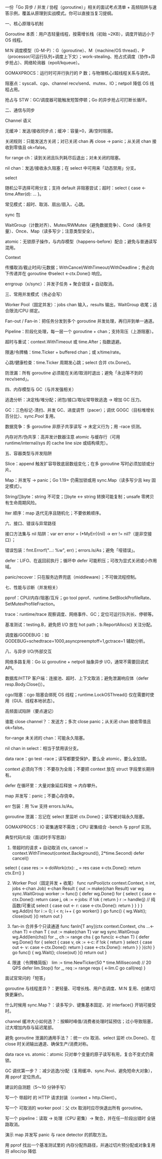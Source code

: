 
一份「Go 异步 / 并发 / 协程（goroutine）」相关的面试考点清单 + 高频陷阱与速答示例，覆盖从原理到实战模式。你可以直接当复习提纲。

一、核心原理与机制

Goroutine 本质：用户态轻量线程，按需增长栈（初始 ~2KB），调度开销远小于 OS 线程。

M:N 调度模型（G-M-P）：G（goroutine）、M（machine/OS thread）、P（processor/可运行队列+调度上下文）；work-stealing、抢占式调度（协作+异步抢占）、网络轮询器（epoll/kqueue）。

GOMAXPROCS：运行时可并行执行的 P 数；与物理核心/超线程关系与调优。

阻塞点：syscall、cgo、channel recv/send、mutex、IO；netpoll 降低 OS 线程占用。

抢占与 STW：GC/调度器可能触发短暂停顿；Go 的异步抢占可打断长循环。

二、通信与同步

Channel 语义

无缓冲：发送/接收同步点；缓冲：容量>0，满/空时阻塞。

关闭规则：只能发送方关闭；对已关闭 chan 再 close → panic；从关闭 chan 接收到零值且 ok=false。

for range ch：读到关闭且队列耗尽后退出；对未关闭的阻塞。

nil chan：发送/接收永久阻塞；在 select 中可用来「动态禁用」分支。

select

随机公平选择可用分支；支持 default 非阻塞尝试；超时：select { case <-time.After(d): ... }。

常见模式：超时、取消、扇出/扇入、心跳。

sync 包

WaitGroup（计数对齐）、Mutex/RWMutex（避免数据竞争）、Cond（条件变量）、Once、Map（读多写少；注意类型安全）。

atomic：无锁原子操作，与内存模型（happens-before）配合；避免与普通读写混用。

Context

传播取消/截止时间/元数据；WithCancel/WithTimeout/WithDeadline；务必向下传递并在 goroutine 中select <-ctx.Done() 响应。

errgroup（x/sync）：并发子任务 + 聚合错误 + 自动取消。

三、常用并发模式（务必会写）

Worker Pool（固定并发）：jobs chan 输入，results 输出，WaitGroup 收尾；适合限流/CPU 绑定。

Fan-out / Fan-in：把任务分发到多个 goroutine 并发处理，再归并到单一通道。

Pipeline：阶段化处理，每一层一个 goroutine + chan；支持背压（上游阻塞）。

超时与重试：context.WithTimeout 或 time.After；指数退避。

限速/令牌桶：time.Ticker + buffered chan；或 x/time/rate。

心跳/健康检查：time.Ticker 周期发心跳；select 合并 ctx.Done()。

防泄漏：所有 goroutine 必须能在关闭/取消时退出；避免「永远等不到的 recv/send」。

四、内存模型与 GC（与并发强相关）

逃逸分析：决定栈/堆分配；闭包/接口/取址常导致逃逸 → 增加 GC 压力。

GC：三色标记-清扫、并发 GC、进度调节（pacer）；调优 GOGC（目标堆增长百分比）、sync.Pool 复用。

数据竞争：多 goroutine 非原子共享读写 → 未定义行为；用 -race 侦测。

内存对齐/伪共享：高并发计数器注意 atomic 与缓存行（可用 runtime/internal/sys 的 cache line size 或结构填充）。

五、容器类型与并发陷阱

Slice：append 触发扩容导致底层数组变化；在多 goroutine 写时必须加锁或分片。

Map：并发写 → panic；Go 1.19+ 仍需加锁或用 sync.Map（读多写少且 key 固定模式）。

String/[]byte：string 不可变；[]byte ↔ string 转换可能复制；unsafe 零拷贝有生命周期风险。

Iter 顺序：map 迭代无序且随机化；不要依赖顺序。

六、接口、错误与异常路径

接口方法集与 nil 陷阱：var err error = (*MyErr)(nil) → err != nil?（是非空接口）；

错误包装：fmt.Errorf("…: %w", err)；errors.Is/As；避免「哑错误」。

defer：LIFO、在返回前执行；循环中 defer 可能积压；可改为显式关闭或小作用域。

panic/recover：只在服务边界兜底（middleware）；不可做流程控制。

七、性能与诊断（并发相关）

pprof：CPU/内存/阻塞/互斥；go tool pprof、runtime.SetBlockProfileRate、SetMutexProfileFraction。

trace：runtime/trace 观察调度、网络事件、GC；定位可运行队列长、停顿等。

基准测试：testing.B，避免把 I/O 放在 hot path；b.ReportAllocs() 关注分配。

调度器/GODEBUG：如 GODEBUG=schedtrace=1000,asyncpreemptoff=1,gctrace=1 辅助分析。

八、与异步 I/O/外部交互

网络多路复用：Go 以 goroutine + netpoll 抽象异步 I/O，通常不需要回调式 API。

数据库/HTTP 客户端：连接池、超时、上下文取消；避免泄漏响应体（defer resp.Body.Close()）。

cgo/阻塞：cgo 阻塞会绑死 OS 线程；runtime.LockOSThread() 仅在需要时使用（GUI、线程本地状态）。

高频面试陷阱（要点速记）

谁能 close channel？：发送方；多次 close panic；从关闭 chan 接收零值且 ok=false。

for-range 未关闭的 chan：可能永久阻塞。

nil chan in select：相当于禁用该分支。

data race：go test -race；读写都要受保护，要么全 atomic，要么全加锁。

context 必须向下传：不要存为全局；不要把 context 放在 struct 字段里长期持有。

defer 在循环里：大量对象延后释放 → 内存攀升。

map 并发写：panic；不要心存侥幸。

err 包装：用 %w 支持 errors.Is/As。

goroutine 泄漏：忘记在 select 里监听 ctx.Done()；读写被对端永久阻塞。

GOMAXPROCS：IO 密集通常不需改；CPU 密集结合 -bench 与 pprof 实测。

典型代码片段（面试时手写思路）
1) 带超时的请求 + 自动取消
ctx, cancel := context.WithTimeout(context.Background(), 2*time.Second)
defer cancel()

select {
case res := <-doWork(ctx):
    _ = res
case <-ctx.Done():
    return ctx.Err()
}

2) Worker Pool（固定并发 + 收尾）
func runPool(ctx context.Context, n int, jobs <-chan Job) <-chan Result {
    out := make(chan Result)
    var wg sync.WaitGroup
    worker := func() {
        defer wg.Done()
        for {
            select {
            case <-ctx.Done():
                return
            case j, ok := <-jobs:
                if !ok { return }
                r := handle(j)     // 纯函数/可重试
                select {
                case out <- r:
                case <-ctx.Done():
                    return
                }
            }
        }
    }
    wg.Add(n)
    for i := 0; i < n; i++ { go worker() }
    go func() { wg.Wait(); close(out) }()
    return out
}

3) fan-in 合并多个只读通道
func fanIn[T any](ctx context.Context, chs ...<-chan T) <-chan T {
    out := make(chan T)
    var wg sync.WaitGroup
    wg.Add(len(chs))
    for _, ch := range chs {
        go func(c <-chan T) {
            defer wg.Done()
            for {
                select {
                case v, ok := <-c:
                    if !ok { return }
                    select {
                    case out <- v:
                    case <-ctx.Done():
                        return
                    }
                case <-ctx.Done():
                    return
                }
            }
        }(ch)
    }
    go func() { wg.Wait(); close(out) }()
    return out
}

4) 限速（令牌桶简版）
lim := time.NewTicker(50 * time.Millisecond) // 20 QPS
defer lim.Stop()
for _, req := range reqs {
    <-lim.C
    go call(req)
}

面试官常问的「短答」

goroutine 与线程差异？：更轻量、可增长栈、用户态调度、M:N 复用、创建/切换更廉价。

什么时候用 sync.Map？：读多写少、键集基本固定、对 interface{} 开销可接受时。

channel 缓冲大小如何选？：按瞬时峰值/消费者处理时延预估；过小导致阻塞，过大增加内存与延迟尾部。

避免 goroutine 泄漏的通用手法？：统一 ctx 取消、select 监听 ctx.Done()、在 close 时关闭输出通道、确保生产/消费对称。

data race vs. atomic：atomic 只对单个变量的原子读写有用，复合不变式仍需锁。

GC 调优第一步？：减少逃逸/分配（复用缓冲、sync.Pool、避免短命大对象），用 pprof 定位热点。

建议的自测题（5～10 分钟手写）

写一个 带超时 的 HTTP 请求封装（context + http.Client）。

写一个 可取消的 worker pool：父 ctx 取消时应尽快退出所有 goroutine。

写一个 pipeline：读取 → 处理（CPU 密集）→ 聚合，并在任一阶段出错时 全链路取消。

演示 map 并发写 panic 与 race detector 的抓取方法。

用 pprof 找出一个基准测试里的 内存分配热路径，并通过切片预分配或对象复用将 alloc/op 降低
